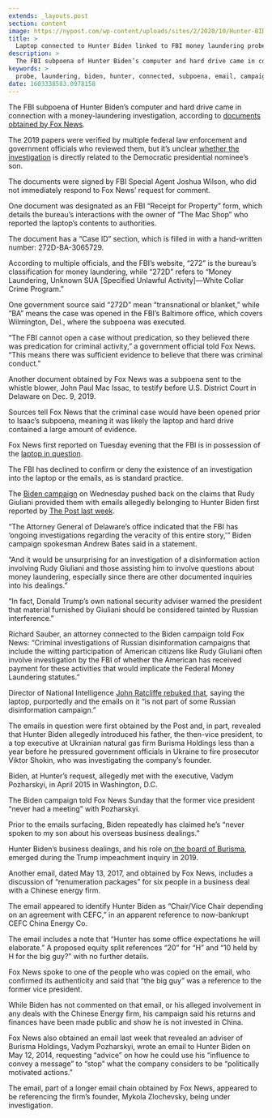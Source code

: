 ```yaml
--- 
extends: _layouts.post 
section: content 
image: https://nypost.com/wp-content/uploads/sites/2/2020/10/Hunter-BIDEN-24.jpg?quality=90&strip=all&w=1200 
title: > 
  Laptop connected to Hunter Biden linked to FBI money laundering probe: report 
description: > 
  The FBI subpoena of Hunter Biden’s computer and hard drive came in connection with a money-laundering investigation, according to documents obtained by Fox News.The Biden campaign on Wednesday pushed back on the claims that Rudy Giuliani provided them with emails allegedly belonging to Hunter Biden first reported by The Post last week.“The Attorney General of Delaware’s office indicated that the FBI has ‘ongoing investigations regarding the veracity of this entire story,'” Biden campaign spokesman Andrew Bates said in a statement.The Biden campaign told Fox News Sunday that the former vice president “never had a meeting” with Pozharskyi.The email appeared to identify Hunter Biden as “Chair/Vice Chair depending on an agreement with CEFC,” in an apparent reference to now-bankrupt CEFC China Energy Co. 
keywords: > 
  probe, laundering, biden, hunter, connected, subpoena, email, campaign, report, money, fbi, investigation, fox, obtained, emails, laptop, linked 
date: 1603338583.0978158 
--- 
```

<div><p>The FBI subpoena of Hunter Biden&#8217;s computer and hard drive came in connection with a money-laundering investigation, according to <a href="https://www.foxnews.com/politics/laptop-hunter-biden-linked-fbi-money-laundering-probe" rel="noopener noreferrer" target="_blank">documents obtained by Fox News</a>.</p>
<p>The 2019 papers were verified by multiple federal law enforcement and government officials who reviewed them, but it&#8217;s unclear <a href="https://nypost.com/2020/10/21/gop-senators-request-hunter-bidens-secret-service-travel-docs/">whether the investigation</a> is directly related to the Democratic presidential nominee&#8217;s son.</p>
<p>The documents were signed by FBI Special Agent Joshua Wilson, who did not immediately respond to Fox News&#8217; request for comment.</p>
<p>One document was designated as an FBI &#8220;Receipt for Property&#8221; form, which details the bureau&#8217;s interactions with the owner of &#8220;The Mac Shop&#8221; who reported the laptop&#8217;s contents to authorities.</p>
<p>The document has a &#8220;Case ID&#8221; section, which is filled in with a hand-written number: 272D-BA-3065729.</p>
<p>According to multiple officials, and the FBI&#8217;s website, &#8220;272&#8221; is the bureau&#8217;s classification for money laundering, while &#8220;272D&#8221; refers to &#8220;Money Laundering, Unknown SUA [Specified Unlawful Activity]&#8212;White Collar Crime Program.&#8221;</p>
<p>One government source said &#8220;272D&#8221; mean &#8220;transnational or blanket,&#8221; while &#8220;BA&#8221; means the case was opened in the FBI&#8217;s Baltimore office, which covers Wilmington, Del., where the subpoena was executed.</p>
<p>&#8220;The FBI cannot open a case without predication, so they believed there was predication for criminal activity,&#8221; a government official told Fox News. &#8220;This means there was sufficient evidence to believe that there was criminal conduct.&#8221;</p>
<p>Another document obtained by Fox News was a subpoena sent to the whistle blower, John Paul Mac Issac, to testify before U.S. District Court in Delaware on Dec. 9, 2019.</p>
<p>Sources tell Fox News that the criminal case would have been opened prior to Isaac&#8217;s subpoena, meaning it was likely the laptop and hard drive contained a large amount of evidence.</p>
<p>Fox News first reported on Tuesday evening that the FBI is in possession of the <a href="https://nypost.com/2020/10/20/doj-agrees-hunter-biden-emails-are-not-russian-disinformation-report/">laptop in question</a>.</p>
<p>The FBI has declined to confirm or deny the existence of an investigation into the laptop or the emails, as is standard practice.</p>
<p>The <a href="https://nypost.com/2020/10/16/joe-biden-lashes-out-after-being-asked-about-posts-hunter-biden-expose/">Biden campaign</a> on Wednesday pushed back on the claims that Rudy Giuliani provided them with emails allegedly belonging to Hunter Biden first reported by <a href="https://nypost.com/2020/10/14/email-reveals-how-hunter-biden-introduced-ukrainian-biz-man-to-dad/">The Post last week</a>.</p>
<p>&#8220;The Attorney General of Delaware&#8217;s office indicated that the FBI has &#8216;ongoing investigations regarding the veracity of this entire story,'&#8221; Biden campaign spokesman Andrew Bates said in a statement.</p>
<p>&#8220;And it would be unsurprising for an investigation of a disinformation action involving Rudy Giuliani and those assisting him to involve questions about money laundering, especially since there are other documented inquiries into his dealings.&#8221;</p>
<p>&#8220;In fact, Donald Trump&#8217;s own national security adviser warned the president that material furnished by Giuliani should be considered tainted by Russian interference.&#8221;</p>
<p>Richard Sauber, an attorney connected to the Biden campaign told Fox News: &#8220;Criminal investigations of Russian disinformation campaigns that include the witting participation of American citizens like Rudy Giuliani often involve investigation by the FBI of whether the American has received payment for these activities that would implicate the Federal Money Laundering statutes.&#8221;</p>
<p>Director of National Intelligence <a href="https://nypost.com/2020/10/19/john-ratcliffe-info-on-hunter-biden-laptop-not-russian-disinformation/">John Ratcliffe rebuked that</a>, saying the laptop, purportedly and the emails on it &#8220;is not part of some Russian disinformation campaign.&#8221;</p>
<p>The emails in question were first obtained by the Post and, in part, revealed that Hunter Biden allegedly introduced his father, the then-vice president, to a top executive at Ukrainian natural gas firm Burisma Holdings less than a year before he pressured government officials in Ukraine to fire prosecutor Viktor Shokin, who was investigating the company&#8217;s founder.</p>
<p>Biden, at Hunter&#8217;s request, allegedly met with the executive, Vadym Pozharskyi, in April 2015 in Washington, D.C.</p>
<p>The Biden campaign told Fox News Sunday that the former vice president &#8220;never had a meeting&#8221; with Pozharskyi.</p>
<p>Prior to the emails surfacing, Biden repeatedly has claimed he&#8217;s &#8220;never spoken to my son about his overseas business dealings.&#8221;</p>
<p>Hunter Biden&#8217;s business dealings, and his role on<a href="https://nypost.com/2020/10/14/hunter-biden-emails-show-leveraging-connections-with-dad-to-boost-burisma-pay/"> the board of Burisma</a>, emerged during the Trump impeachment inquiry in 2019.</p>
<p>Another email, dated May 13, 2017, and obtained by Fox News, includes a discussion of &#8220;renumeration packages&#8221; for six people in a business deal with a Chinese energy firm.</p>
<p>The email appeared to identify Hunter Biden as &#8220;Chair/Vice Chair depending on an agreement with CEFC,&#8221; in an apparent reference to now-bankrupt CEFC China Energy Co.</p>
<p>The email includes a note that &#8220;Hunter has some office expectations he will elaborate.&#8221; A proposed equity split references &#8220;20&#8221; for &#8220;H&#8221; and &#8220;10 held by H for the big guy?&#8221; with no further details.</p>
<p>Fox News spoke to one of the people who was copied on the email, who confirmed its authenticity and said that &#8220;the big guy&#8221; was a reference to the former vice president.</p>
<p>While Biden has not commented on that email, or his alleged involvement in any deals with the Chinese Energy firm, his campaign said his returns and finances have been made public and show he is not invested in China.</p>
<p>Fox News also obtained an email last week that revealed an adviser of Burisma Holdings, Vadym Pozharskyi, wrote an email to Hunter Biden on May 12, 2014, requesting &#8220;advice&#8221; on how he could use his &#8220;influence to convey a message&#8221; to &#8220;stop&#8221; what the company considers to be &#8220;politically motivated actions.&#8221;</p>
<p>The email, part of a longer email chain obtained by Fox News, appeared to be referencing the firm&#8217;s founder, Mykola Zlochevsky, being under investigation.</p>
			</div>
